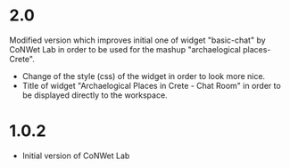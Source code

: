 2.0
===
Modified version which improves initial one of widget "basic-chat" by CoNWet Lab in order to be used for the mashup "archaelogical places-Crete".

* Change of the style (css) of the widget in order to look more nice.
* Title of widget "Archaelogical Places in Crete - Chat Room" in order to be displayed directly to the workspace.		
		
			
1.0.2
=====

* Initial version of CoNWet Lab